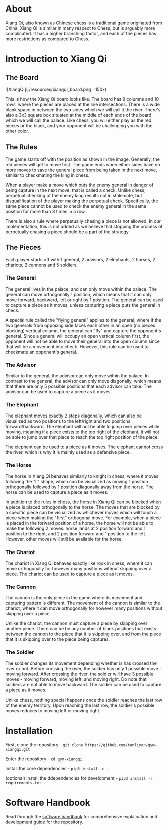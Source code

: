 # About
Xiang Qi, also known as Chinese chess is a traditional game originated from China. Xiang Qi is similar in many respect to Chess, but is arguably more complicated. It has a higher branching factor, and each of the pieces has more restrictions as compared to Chess.

# Introduction to Xiang Qi
## The Board
![XiangQi](./resources/xiangqi_board.png =150x)

This is how the Xiang Qi board looks like. The board has 9 columns and 10 rows, where the pieces are placed at the line intersections. There is a wide blank space in between the two sides which we will call it the river. There's also a 3x3 square box situated at the middle of each ends of the board, which we will call the palace. Like chess, you will either play as the red pieces or the black, and your opponent will be challenging you with the other color.

## The Rules
The game starts off with the position as shown in the image. Generally, the red pieces will get to move first. The game ends when either sides have no more moves to save the general piece from being taken in the next move, similar to checkmating the king in chess. 

When a player make a move which puts the enemy general in danger of being capture in the next move, that is called a check. Unlike chess, perpetual checking of the enemy king results not in stalemate, but disqualification of the player making the perpetual check. Specifically, the same piece cannot be used to check the enemy general in the same position for more than 3 times in a row.

There is also a rule where perpetually chasing a piece is not allowed. In our implementation, this is not added as we believe that stopping the process of perpetually chasing a piece should be a part of the strategy.

## The Pieces
Each player starts off with 1 general, 2 advisors, 2 elephants, 2 horses, 2 chariots, 2 cannons and 5 soldiers.

### The General
The general lives in the palace, and can only move within the palace. The general can move orthogonally 1 position, which means that it can only move forward, backward, left or right by 1 position. The general can be used to capture a piece as it moves, unless capturing a piece puts the general in check.

A special rule called the "flying general" applies to the general, where if the two generals from opposing side faces each other in an open (no pieces blocking) vertical column, the general can "fly" and capture the opponent's general. Since a general will occupy an open vertical column first, the opponent will not be able to move their general into the open column since that will be a movement into check. However, this rule can be used to checkmate an opponent's general.

### The Advisor
Similar to the general, the advisor can only move within the palace. In contrast to the general, the advisor can only move diagonally, which means that there are only 5 possible positions that each advisor can take. The advisor can be used to capture a piece as it moves.

### The Elephant
The elephant moves exactly 2 steps diagonally, which can also be visualized as two positions to the left/right and two positions forward/backward. The elephant will not be able to jump over pieces while moving, meaning if a piece exists to the top right of the elephant, it will not be able to jump over that piece to reach the top right position of the piece.

The elephant can be used to a piece as it moves. The elephant cannot cross the river, which is why it is mainly used as a defensive piece.

### The Horse
The horse in Xiang Qi behaves similarly to knight in chess, where it moves following the "L" shape, which can be visualized as moving 1 position orthogonally followed by 1 position diagonally away from the horse. The horse can be used to capture a piece as it moves.

In addition to the rules in chess, the horse in Xiang Qi can be blocked when a piece is placed orthogonally to the horse. The moves that are blocked by a specific piece can be visualized as whichever moves which will touch a piece when making the "first" orthogonal move. For example, when a piece is placed in the forward position of a horse, the horse will not be able to make the following 2 moves: horse lands at 2 position forward and 1 position to the right, and 2 position forward and 1 position to the left. However, other moves will still be available for the horse.

### The Chariot
The chariot in Xiang Qi behaves exactly like rook in chess, where it can move orthogonally for however many positions without skipping over a piece. The chariot can be used to capture a piece as it moves.

### The Cannon
The cannon is the only piece in the game where its movement and capturing pattern is different. The movement of the cannon is similar to the chariot, where it can move orthogonally for however many positions without skipping over a piece.

Unlike the chariot, the cannon must capture a piece by skipping over another piece. There can be be any number of blank positions that exists between the cannon to the piece that it is skipping over, and from the piece that it is skipping over to the piece being captures.

### The Soldier
The soldier changes its movement depending whether is has crossed the river or not. Before crossing the river, the soldier has only 1 possible move - moving forward. After crossing the river, the soldier will have 3 possible moves - moving forward, moving left, and moving right. Do note that soldiers are not able to move backward. The soldier can be used to capture a piece as it moves.

Unlike chess, nothing special happens once the soldier reaches the last row of the enemy territory. Upon reaching the last row, the soldier's possible moves reduces to moving left or moving right.

# Installation
First, clone the repository - `git clone https://github.com/tanliyon/gym-xiangqi.git`

Enter the repository - `cd gym-xiangqi`

Install the core dependencies - `pip3 install -e .`

(optional) Install the ddependencies for development - `pip3 install -r requirements.txt`

# Software Handbook
Read through the [software handbook](https://docs.google.com/document/d/1Y5AM-Xj4XUkurKW1m9cBOs0bRJWS62qw8wu74Alcj9k/edit?usp=sharing) for comprehensive explaination and development guide for the repository.

